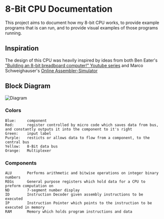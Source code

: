 # 8-Bit CPU Documentation

This project aims to document how my 8-bit CPU works, to provide example programs that is can run, and to provide visual examples of those programs running.

## Inspiration
The design of this CPU was heavily inspired by ideas from both Ben Eater's ["Building an 8-bit breadboard computer!" Youtube series](https://www.youtube.com/watch?v=HyznrdDSSGM&list=PLowKtXNTBypGqImE405J2565dvjafglHU) and Marco Schweighauser's [Online Assembler-Simulator](https://schweigi.github.io/assembler-simulator/index.html)

## Block Diagram
![Diagram](https://i.imgur.com/lU1ykk9.png)

### Colors
```
Blue:     component
Red:      register controlled by micro code which saves data from bus, and constantly outputs it into the component to it's right
Green:    input label
Purple:   resticts or allows data to flow from a component, to the central bus
Yellow:   8-Bit data bus
Orange:   Multiplexer
```

### Components
```
ALU       Performs arithmetic and bitwise operations on integer binary numbers
REGs      General purpose registers which hold data for a CPU to preform computation on
ND        7-segment number display
ID        Instruction Decoder given assembly instructions to be executed
IP        Instruction Pointer which points to the instruction to be executed in memory
RAM       Memory which holds program instructions and data
```
